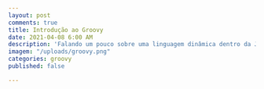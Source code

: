 ```yaml
---
layout: post
comments: true
title: Introdução ao Groovy
date: 2021-04-08 6:00 AM
description: 'Falando um pouco sobre uma linguagem dinâmica dentro da JDK '
imagem: "/uploads/groovy.png"
categories: groovy
published: false

---
```

